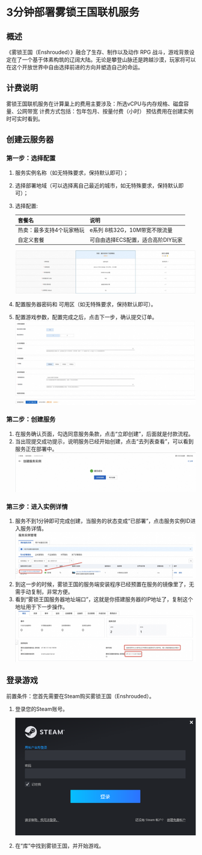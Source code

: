# 3分钟部署雾锁王国联机服务

## 概述

《雾锁王国（Enshrouded）》融合了生存、制作以及动作 RPG 战斗，游戏背景设定在了一个基于体素构筑的辽阔大陆。无论是攀登山脉还是跨越沙漠，玩家将可以在这个开放世界中自由选择前进的方向并塑造自己的命运。

## 计费说明

雾锁王国联机服务在计算巢上的费用主要涉及：所选vCPU与内存规格、磁盘容量、公网带宽
计费方式包括：包年包月、按量付费（小时）
预估费用在创建实例时可实时看到。

## 创建云服务器

### 第一步：选择配置

1. 服务实例名称（如无特殊要求，保持默认即可）；
2. 选择部署地域（可以选择离自己最近的城市，如无特殊要求，保持默认即可）；
3. 选择配置:

   | 套餐名          | 说明                   |
   |--------------|----------------------|
   | 热卖：最多支持4个玩家畅玩   | e系列 8核32G，10M带宽不限流量  |
   | 自定义套餐        | 可自由选择ECS配置，适合高阶DIY玩家 |
   ![1.jpg](4.jpg)

4. 配置服务器密码和 可用区（如无特殊要求，保持默认即可）。
5. 配置游戏参数，配置完成之后，点击下一步，确认提交订单。
   ![1.jpg](2.jpg)

### 第二步：创建服务

1. 在服务确认页面，勾选同意服务条款，点击“立即创建”，后面就是付款流程。
2. 当出现提交成功提示，说明服务已经开始创建，点击“去列表查看”，可以看到服务正在部署中。
   ![1.jpg](3.jpg)

### 第三步：进入实例详情

1. 服务不到1分钟即可完成创建，当服务的状态变成“已部署”，点击服务实例ID进入服务详情。
   ![1.jpg](6.jpg)
2. 到这一步的时候，雾锁王国的服务端安装程序已经预置在服务的镜像里了，无需手动复制，非常方便。
3. 看到“雾锁王国服务器地址端口”，这就是你搭建服务器的IP地址了，复制这个地址用于下一步操作。
   ![1.jpg](5.jpg)

## 登录游戏

前置条件：您首先需要在Steam购买雾锁王国（Enshrouded）。

1. 登录您的Steam账号。

   ![3.jpg](7.png)

2. 在“库”中找到雾锁王国，并开始游戏。



